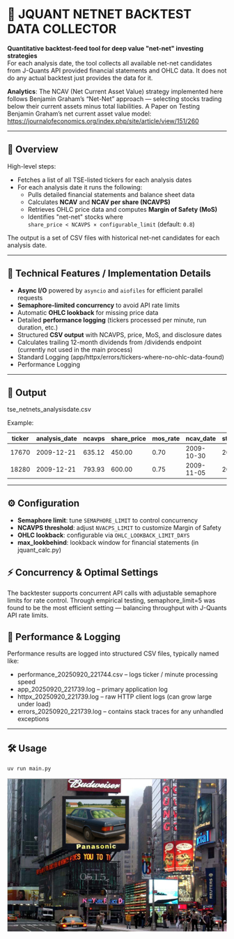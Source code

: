 
# 🏹 JQUANT NETNET BACKTEST DATA COLLECTOR

**Quantitative backtest-feed tool for deep value "net-net" investing strategies**  
For each analysis date, the tool collects all available net-net candidates from J-Quants API provided financial statements and OHLC data. It does not do any actual backtest just provides the data for it.

**Analytics**:
The NCAV (Net Current Asset Value) strategy implemented here follows Benjamin Graham’s “Net-Net” approach — selecting stocks trading below their current assets minus total liabilities.
A Paper on Testing Benjamin Graham’s net current asset value model:
https://journalofeconomics.org/index.php/site/article/view/151/260

---

## 📖 Overview

High-level steps:

- Fetches a list of all TSE-listed tickers for each analysis dates
- For each analysis date it runs the following:
  - Pulls detailed financial statements and balance sheet data
  - Calculates **NCAV** and **NCAV per share (NCAVPS)**
  - Retrieves OHLC price data and computes **Margin of Safety (MoS)**
  - Identifies "net-net" stocks where  
    `share_price < NCAVPS × configurable_limit` (default: `0.8`)

The output is a set of CSV files with historical net-net candidates for each analysis date.

---

## 🚀 Technical Features / Implementation Details

- **Async I/O** powered by `asyncio` and `aiofiles` for efficient parallel requests
- **Semaphore-limited concurrency** to avoid API rate limits
- Automatic **OHLC lookback** for missing price data
- Detailed **performance logging** (tickers processed per minute, run duration, etc.)  
- Structured **CSV output** with NCAVPS, price, MoS, and disclosure dates  
- Calculates trailing 12-month dividends from /dividends endpoint (currently not used in the main process)
- Standard Logging (app/httpx/errors/tickers-where-no-ohlc-data-found)
- Performance Logging

---

## 🧠 Output

tse_netnets_analysisdate.csv

Example:

| ticker | analysis_date | ncavps | share_price | mos_rate | ncav_date  | st_disclosure_date | fs_st_skew_days |
| ------ | ------------- | ------ | ----------- | -------- | ---------- | ------------------ | --------------- |
| 17670  | 2009-12-21    | 635.12 | 450.00      | 0.70     | 2009-10-30 | 2009-10-30         |  0              |
| 18280  | 2009-12-21    | 793.93 | 600.00      | 0.75     | 2009-11-05 | 2009-10-30         |  6              |

---

## ⚙️ Configuration

- **Semaphore limit**: tune `SEMAPHORE_LIMIT` to control concurrency
- **NCAVPS threshold**: adjust `NVACPS_LIMIT` to customize Margin of Safety
- **OHLC lookback**: configurable via `OHLC_LOOKBACK_LIMIT_DAYS`
- **max_lookbehind**: lookback window for financial statements (in jquant_calc.py)

## ⚡ Concurrency & Optimal Settings

The backtester supports concurrent API calls with adjustable semaphore limits for rate control.
Through empirical testing, semaphore_limit=5 was found to be the most efficient setting — balancing throughput with J-Quants API rate limits.

## 🧪 Performance & Logging

Performance results are logged into structured CSV files, typically named like:

- performance_20250920_221744.csv – logs ticker / minute processing speed
- app_20250920_221739.log – primary application log
- httpx_20250920_221739.log – raw HTTP client logs (can grow large under load)
- errors_20250920_221739.log – contains stack traces for any unhandled exceptions

---

## 🛠️ Usage

```bash
uv run main.py
```
![alt text](image.png)